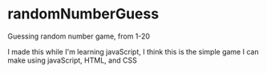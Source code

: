 # randomNumberGuess
Guessing random number game, from 1-20

I made this while I'm learning javaScript, I think this is the simple game I can make using javaScript, HTML, and CSS
